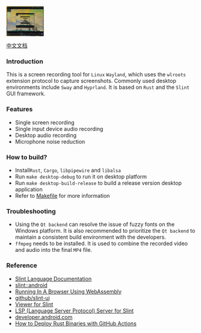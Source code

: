<div style="display: flex">
    <img src="./screenshot/1-en.png" width="100"/>
</div>

[中文文档](./README.zh-CN.md)

### Introduction
This is a screen recording tool for `Linux` `Wayland`, which uses the `wlroots` extension protocol to capture screenshots. Commonly used desktop environments include `Sway` and `Hyprland`. It is based on `Rust` and the `Slint` GUI framework.

### Features
- Single screen recording
- Single input device audio recording
- Desktop audio recording
- Microphone noise reduction

### How to build?
- Install`Rust`, `Cargo`, `libpipewire` and `libalsa`
- Run `make desktop-debug` to run it on desktop platform
- Run `make desktop-build-release` to build a release version desktop application
- Refer to [Makefile](./Makefile) for more information

### Troubleshooting
- Using the `Qt backend` can resolve the issue of fuzzy fonts on the Windows platform. It is also recommended to prioritize the `Qt backend` to maintain a consistent build environment with the developers.
- `ffmpeg` needs to be installed. It is used to combine the recorded video and audio into the final `MP4` file.

### Reference
- [Slint Language Documentation](https://slint-ui.com/releases/1.0.0/docs/slint/)
- [slint::android](https://snapshots.slint.dev/master/docs/rust/slint/android/#building-and-deploying)
- [Running In A Browser Using WebAssembly](https://releases.slint.dev/1.7.0/docs/slint/src/quickstart/running_in_a_browser)
- [github/slint-ui](https://github.com/slint-ui/slint)
- [Viewer for Slint](https://github.com/slint-ui/slint/tree/master/tools/viewer)
- [LSP (Language Server Protocol) Server for Slint](https://github.com/slint-ui/slint/tree/master/tools/lsp)
- [developer.android.com](https://developer.android.com/guide)
- [How to Deploy Rust Binaries with GitHub Actions](https://dzfrias.dev/blog/deploy-rust-cross-platform-github-actions/)
